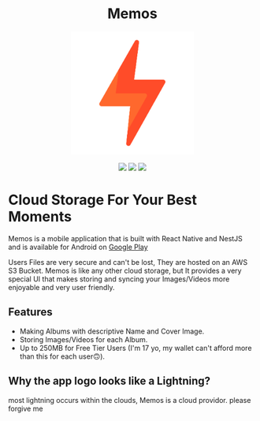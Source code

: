 <div align="center">
    <h1>Memos</h1>
    <p align="center"><img width="250px" src="/AppLogo.png"/></p>
    <div align="center">
        <img src="https://img.shields.io/badge/react_native-%2320232a.svg?style=for-the-badge&logo=react&logoColor=%2361DAFB" />
        <img src="https://img.shields.io/badge/nestjs-%23E0234E.svg?style=for-the-badge&logo=nestjs&logoColor=white" />
        <img src="https://img.shields.io/badge/AWS-%23FF9900.svg?style=for-the-badge&logo=amazon-aws&logoColor=white" />
    </div>
</div>

# Cloud Storage For Your Best Moments

Memos is a mobile application that is built with React Native and NestJS and is available for Android on [Google Play](https://play.google.com/store/apps/details?id=com.yassineldeeb.memosapp)

Users Files are very secure and can't be lost, They are hosted on an AWS S3 Bucket.
Memos is like any other cloud storage, but It provides a very special UI that makes storing and syncing your Images/Videos more enjoyable and very user friendly.

## Features

- Making Albums with descriptive Name and Cover Image.
- Storing Images/Videos for each Album.
- Up to 250MB for Free Tier Users (I'm 17 yo, my wallet can't afford more than this for each user🙃).

## Why the app logo looks like a Lightning?

most lightning occurs within the clouds, Memos is a cloud providor. please forgive me

